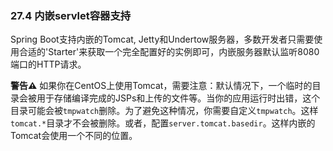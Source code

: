 ### 27.4 内嵌servlet容器支持

Spring Boot支持内嵌的Tomcat, Jetty和Undertow服务器，多数开发者只需要使用合适的'Starter'来获取一个完全配置好的实例即可，内嵌服务器默认监听8080端口的HTTP请求。

**警告⚠️** 如果你在CentOS上使用Tomcat，需要注意：默认情况下，一个临时的目录会被用于存储编译完成的JSPs和上传的文件等。当你的应用运行时出错，这个目录可能会被`tmpwatch`删除。为了避免这种情况，你需要自定义`tmpwatch`。这样`tomcat.*`目录才不会被删除。或者，配置`server.tomcat.basedir`。这样内嵌的Tomcat会使用一个不同的位置。
